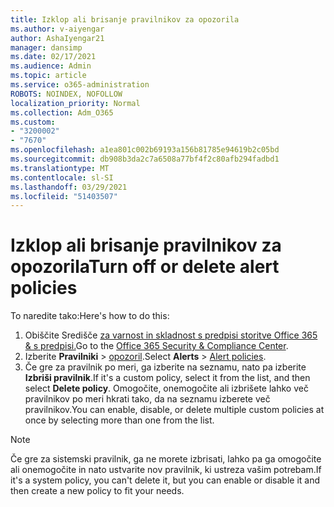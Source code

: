 ```yaml
---
title: Izklop ali brisanje pravilnikov za opozorila
ms.author: v-aiyengar
author: AshaIyengar21
manager: dansimp
ms.date: 02/17/2021
ms.audience: Admin
ms.topic: article
ms.service: o365-administration
ROBOTS: NOINDEX, NOFOLLOW
localization_priority: Normal
ms.collection: Adm_O365
ms.custom:
- "3200002"
- "7670"
ms.openlocfilehash: a1ea801c002b69193a156b81785e94619b2c05bd
ms.sourcegitcommit: db908b3da2c7a6508a77bf4f2c80afb294fadbd1
ms.translationtype: MT
ms.contentlocale: sl-SI
ms.lasthandoff: 03/29/2021
ms.locfileid: "51403507"
---
```

# <a name="turn-off-or-delete-alert-policies"></a><span data-ttu-id="910cb-102">Izklop ali brisanje pravilnikov za opozorila</span><span class="sxs-lookup"><span data-stu-id="910cb-102">Turn off or delete alert policies</span></span>

<span data-ttu-id="910cb-103">To naredite tako:</span><span class="sxs-lookup"><span data-stu-id="910cb-103">Here's how to do this:</span></span>

1. <span data-ttu-id="910cb-104">Obiščite Središče [za varnost in skladnost s predpisi storitve Office 365 & s predpisi.](https://go.microsoft.com/fwlink/p/?linkid=2077143)</span><span class="sxs-lookup"><span data-stu-id="910cb-104">Go to the [Office 365 Security & Compliance Center](https://go.microsoft.com/fwlink/p/?linkid=2077143).</span></span>
1. <span data-ttu-id="910cb-105">Izberite **Pravilniki**  >  [opozoril](https://go.microsoft.com/fwlink/?linkid=2103208).</span><span class="sxs-lookup"><span data-stu-id="910cb-105">Select **Alerts** > [Alert policies](https://go.microsoft.com/fwlink/?linkid=2103208).</span></span>
1. <span data-ttu-id="910cb-106">Če gre za pravilnik po meri, ga izberite na seznamu, nato pa izberite **Izbriši pravilnik**.</span><span class="sxs-lookup"><span data-stu-id="910cb-106">If it's a custom policy, select it from the list, and then select **Delete policy**.</span></span> <span data-ttu-id="910cb-107">Omogočite, onemogočite ali izbrišete lahko več pravilnikov po meri hkrati tako, da na seznamu izberete več pravilnikov.</span><span class="sxs-lookup"><span data-stu-id="910cb-107">You can enable, disable, or delete multiple custom policies at once by selecting more than one from the list.</span></span>

> [!NOTE]
> <span data-ttu-id="910cb-108">Če gre za sistemski pravilnik, ga ne morete izbrisati, lahko pa ga omogočite ali onemogočite in nato ustvarite nov pravilnik, ki ustreza vašim potrebam.</span><span class="sxs-lookup"><span data-stu-id="910cb-108">If it's a system policy, you can't delete it, but you can enable or disable it and then create a new policy to fit your needs.</span></span>
